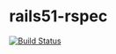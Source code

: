 # rails51-rspec

[![Build Status](https://travis-ci.org/uodna/rails51-rspec.svg?branch=master)](https://travis-ci.org/uodna/rails51-rspec)
